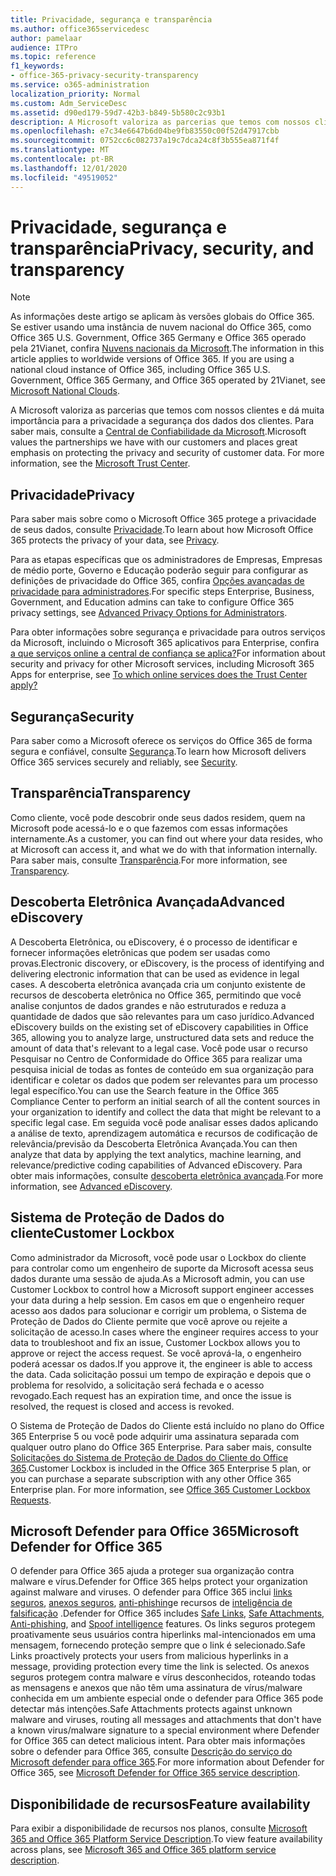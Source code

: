 ```yaml
---
title: Privacidade, segurança e transparência
ms.author: office365servicedesc
author: pamelaar
audience: ITPro
ms.topic: reference
f1_keywords:
- office-365-privacy-security-transparency
ms.service: o365-administration
localization_priority: Normal
ms.custom: Adm_ServiceDesc
ms.assetid: d90ed179-59d7-42b3-b849-5b580c2c93b1
description: A Microsoft valoriza as parcerias que temos com nossos clientes e dá muita importância para a privacidade a segurança dos dados dos clientes. Para saber mais, consulte a Central de Confiabilidade da Microsoft.
ms.openlocfilehash: e7c34e6647b6d04be9fb83550c00f52d47917cbb
ms.sourcegitcommit: 0752cc6c082737a19c7dca24c8f3b555ea871f4f
ms.translationtype: MT
ms.contentlocale: pt-BR
ms.lasthandoff: 12/01/2020
ms.locfileid: "49519052"
---
```

# <a name="privacy-security-and-transparency"></a><span data-ttu-id="1d667-104">Privacidade, segurança e transparência</span><span class="sxs-lookup"><span data-stu-id="1d667-104">Privacy, security, and transparency</span></span>

> [!NOTE]
> <span data-ttu-id="1d667-p102">As informações deste artigo se aplicam às versões globais do Office 365. Se estiver usando uma instância de nuvem nacional do Office 365, como Office 365 U.S. Government, Office 365 Germany e Office 365 operado pela 21Vianet, confira [Nuvens nacionais da Microsoft](https://go.microsoft.com/fwlink/?linkid=841582).</span><span class="sxs-lookup"><span data-stu-id="1d667-p102">The information in this article applies to worldwide versions of Office 365. If you are using a national cloud instance of Office 365, including Office 365 U.S. Government, Office 365 Germany, and Office 365 operated by 21Vianet, see [Microsoft National Clouds](https://go.microsoft.com/fwlink/?linkid=841582).</span></span> 
  
<span data-ttu-id="1d667-p103">A Microsoft valoriza as parcerias que temos com nossos clientes e dá muita importância para a privacidade a segurança dos dados dos clientes. Para saber mais, consulte a [Central de Confiabilidade da Microsoft](https://go.microsoft.com/fwlink/?LinkID=717951&amp;clcid=0x409).</span><span class="sxs-lookup"><span data-stu-id="1d667-p103">Microsoft values the partnerships we have with our customers and places great emphasis on protecting the privacy and security of customer data. For more information, see the [Microsoft Trust Center](https://go.microsoft.com/fwlink/?LinkID=717951&amp;clcid=0x409).</span></span>
  
## <a name="privacy"></a><span data-ttu-id="1d667-109">Privacidade</span><span class="sxs-lookup"><span data-stu-id="1d667-109">Privacy</span></span>

<span data-ttu-id="1d667-110">Para saber mais sobre como o Microsoft Office 365 protege a privacidade de seus dados, consulte [Privacidade](https://go.microsoft.com/fwlink/?LinkID=717953&amp;clcid=0x409).</span><span class="sxs-lookup"><span data-stu-id="1d667-110">To learn about how Microsoft Office 365 protects the privacy of your data, see [Privacy](https://go.microsoft.com/fwlink/?LinkID=717953&amp;clcid=0x409).</span></span> 
  
<span data-ttu-id="1d667-111">Para as etapas específicas que os administradores de Empresas, Empresas de médio porte, Governo e Educação poderão seguir para configurar as definições de privacidade do Office 365, confira [Opções avançadas de privacidade para administradores](https://go.microsoft.com/fwlink/p/?LinkID=285202).</span><span class="sxs-lookup"><span data-stu-id="1d667-111">For specific steps Enterprise, Business, Government, and Education admins can take to configure Office 365 privacy settings, see [Advanced Privacy Options for Administrators](https://go.microsoft.com/fwlink/p/?LinkID=285202).</span></span>
  
<span data-ttu-id="1d667-112">Para obter informações sobre segurança e privacidade para outros serviços da Microsoft, incluindo o Microsoft 365 aplicativos para Enterprise, confira [a que serviços online a central de confiança se aplica?](https://www.microsoft.com/trustcenter/default.aspx)</span><span class="sxs-lookup"><span data-stu-id="1d667-112">For information about security and privacy for other Microsoft services, including Microsoft 365 Apps for enterprise, see [To which online services does the Trust Center apply?](https://www.microsoft.com/trustcenter/default.aspx)</span></span>
  
## <a name="security"></a><span data-ttu-id="1d667-113">Segurança</span><span class="sxs-lookup"><span data-stu-id="1d667-113">Security</span></span>

<span data-ttu-id="1d667-114">Para saber como a Microsoft oferece os serviços do Office 365 de forma segura e confiável, consulte [Segurança](https://go.microsoft.com/fwlink/?LinkID=717954&amp;clcid=0x409).</span><span class="sxs-lookup"><span data-stu-id="1d667-114">To learn how Microsoft delivers Office 365 services securely and reliably, see [Security](https://go.microsoft.com/fwlink/?LinkID=717954&amp;clcid=0x409).</span></span>
  
## <a name="transparency"></a><span data-ttu-id="1d667-115">Transparência</span><span class="sxs-lookup"><span data-stu-id="1d667-115">Transparency</span></span>

<span data-ttu-id="1d667-116">Como cliente, você pode descobrir onde seus dados residem, quem na Microsoft pode acessá-lo e o que fazemos com essas informações internamente.</span><span class="sxs-lookup"><span data-stu-id="1d667-116">As a customer, you can find out where your data resides, who at Microsoft can access it, and what we do with that information internally.</span></span> <span data-ttu-id="1d667-117">Para saber mais, consulte [Transparência](https://go.microsoft.com/fwlink/?LinkID=717955&amp;clcid=0x409).</span><span class="sxs-lookup"><span data-stu-id="1d667-117">For more information, see [Transparency](https://go.microsoft.com/fwlink/?LinkID=717955&amp;clcid=0x409).</span></span>
  
## <a name="advanced-ediscovery"></a><span data-ttu-id="1d667-118">Descoberta Eletrônica Avançada</span><span class="sxs-lookup"><span data-stu-id="1d667-118">Advanced eDiscovery</span></span>

<span data-ttu-id="1d667-119">A Descoberta Eletrônica, ou eDiscovery, é o processo de identificar e fornecer informações eletrônicas que podem ser usadas como provas.</span><span class="sxs-lookup"><span data-stu-id="1d667-119">Electronic discovery, or eDiscovery, is the process of identifying and delivering electronic information that can be used as evidence in legal cases.</span></span> <span data-ttu-id="1d667-120">A descoberta eletrônica avançada cria um conjunto existente de recursos de descoberta eletrônica no Office 365, permitindo que você analise conjuntos de dados grandes e não estruturados e reduza a quantidade de dados que são relevantes para um caso jurídico.</span><span class="sxs-lookup"><span data-stu-id="1d667-120">Advanced eDiscovery builds on the existing set of eDiscovery capabilities in Office 365, allowing you to analyze large, unstructured data sets and reduce the amount of data that's relevant to a legal case.</span></span> <span data-ttu-id="1d667-121">Você pode usar o recurso Pesquisar no Centro de Conformidade do Office 365 para realizar uma pesquisa inicial de todas as fontes de conteúdo em sua organização para identificar e coletar os dados que podem ser relevantes para um processo legal específico.</span><span class="sxs-lookup"><span data-stu-id="1d667-121">You can use the Search feature in the Office 365 Compliance Center to perform an initial search of all the content sources in your organization to identify and collect the data that might be relevant to a specific legal case.</span></span> <span data-ttu-id="1d667-122">Em seguida você pode analisar esses dados aplicando a análise de texto, aprendizagem automática e recursos de codificação de relevância/previsão da Descoberta Eletrônica Avançada.</span><span class="sxs-lookup"><span data-stu-id="1d667-122">You can then analyze that data by applying the text analytics, machine learning, and relevance/predictive coding capabilities of Advanced eDiscovery.</span></span> <span data-ttu-id="1d667-123">Para obter mais informações, consulte [descoberta eletrônica avançada](https://go.microsoft.com/fwlink/?LinkID=717971&amp;clcid=0x409).</span><span class="sxs-lookup"><span data-stu-id="1d667-123">For more information, see [Advanced eDiscovery](https://go.microsoft.com/fwlink/?LinkID=717971&amp;clcid=0x409).</span></span>
  
## <a name="customer-lockbox"></a><span data-ttu-id="1d667-124">Sistema de Proteção de Dados do cliente</span><span class="sxs-lookup"><span data-stu-id="1d667-124">Customer Lockbox</span></span>

<span data-ttu-id="1d667-125">Como administrador da Microsoft, você pode usar o Lockbox do cliente para controlar como um engenheiro de suporte da Microsoft acessa seus dados durante uma sessão de ajuda.</span><span class="sxs-lookup"><span data-stu-id="1d667-125">As a Microsoft admin, you can use Customer Lockbox to control how a Microsoft support engineer accesses your data during a help session.</span></span> <span data-ttu-id="1d667-126">Em casos em que o engenheiro requer acesso aos dados para solucionar e corrigir um problema, o Sistema de Proteção de Dados do Cliente permite que você aprove ou rejeite a solicitação de acesso.</span><span class="sxs-lookup"><span data-stu-id="1d667-126">In cases where the engineer requires access to your data to troubleshoot and fix an issue, Customer Lockbox allows you to approve or reject the access request.</span></span> <span data-ttu-id="1d667-127">Se você aprová-la, o engenheiro poderá acessar os dados.</span><span class="sxs-lookup"><span data-stu-id="1d667-127">If you approve it, the engineer is able to access the data.</span></span> <span data-ttu-id="1d667-128">Cada solicitação possui um tempo de expiração e depois que o problema for resolvido, a solicitação será fechada e o acesso revogado.</span><span class="sxs-lookup"><span data-stu-id="1d667-128">Each request has an expiration time, and once the issue is resolved, the request is closed and access is revoked.</span></span>
  
<span data-ttu-id="1d667-p107">O Sistema de Proteção de Dados do Cliente está incluído no plano do Office 365 Enterprise 5 ou você pode adquirir uma assinatura separada com qualquer outro plano do Office 365 Enterprise. Para saber mais, consulte [Solicitações do Sistema de Proteção de Dados do Cliente do Office 365](https://go.microsoft.com/fwlink/?LinkID=717969&amp;clcid=0x409).</span><span class="sxs-lookup"><span data-stu-id="1d667-p107">Customer Lockbox is included in the Office 365 Enterprise 5 plan, or you can purchase a separate subscription with any other Office 365 Enterprise plan. For more information, see [Office 365 Customer Lockbox Requests](https://go.microsoft.com/fwlink/?LinkID=717969&amp;clcid=0x409).</span></span>
  
## <a name="microsoft-defender-for-office-365"></a><span data-ttu-id="1d667-131">Microsoft Defender para Office 365</span><span class="sxs-lookup"><span data-stu-id="1d667-131">Microsoft Defender for Office 365</span></span>

<span data-ttu-id="1d667-132">O defender para Office 365 ajuda a proteger sua organização contra malware e vírus.</span><span class="sxs-lookup"><span data-stu-id="1d667-132">Defender for Office 365 helps protect your organization against malware and viruses.</span></span> <span data-ttu-id="1d667-133">O defender para Office 365 inclui [links seguros](https://docs.microsoft.com/office365/securitycompliance/atp-safe-links), [anexos seguros](https://docs.microsoft.com/office365/securitycompliance/atp-safe-attachments), [anti-phishing](https://docs.microsoft.com/office365/securitycompliance/atp-anti-phishing)e recursos de [inteligência de falsificação](https://docs.microsoft.com/office365/securitycompliance/learn-about-spoof-intelligence) .</span><span class="sxs-lookup"><span data-stu-id="1d667-133">Defender for Office 365 includes [Safe Links](https://docs.microsoft.com/office365/securitycompliance/atp-safe-links), [Safe Attachments](https://docs.microsoft.com/office365/securitycompliance/atp-safe-attachments), [Anti-phishing](https://docs.microsoft.com/office365/securitycompliance/atp-anti-phishing), and [Spoof intelligence](https://docs.microsoft.com/office365/securitycompliance/learn-about-spoof-intelligence) features.</span></span> <span data-ttu-id="1d667-134">Os links seguros protegem proativamente seus usuários contra hiperlinks mal-intencionados em uma mensagem, fornecendo proteção sempre que o link é selecionado.</span><span class="sxs-lookup"><span data-stu-id="1d667-134">Safe Links proactively protects your users from malicious hyperlinks in a message, providing protection every time the link is selected.</span></span> <span data-ttu-id="1d667-135">Os anexos seguros protegem contra malware e vírus desconhecidos, roteando todas as mensagens e anexos que não têm uma assinatura de vírus/malware conhecida em um ambiente especial onde o defender para Office 365 pode detectar más intenções.</span><span class="sxs-lookup"><span data-stu-id="1d667-135">Safe Attachments protects against unknown malware and viruses, routing all messages and attachments that don't have a known virus/malware signature to a special environment where Defender for Office 365 can detect malicious intent.</span></span> <span data-ttu-id="1d667-136">Para obter mais informações sobre o defender para Office 365, consulte [Descrição do serviço do Microsoft defender para office 365](../office-365-advanced-threat-protection-service-description.md).</span><span class="sxs-lookup"><span data-stu-id="1d667-136">For more information about Defender for Office 365, see [Microsoft Defender for Office 365 service description](../office-365-advanced-threat-protection-service-description.md).</span></span>
  
## <a name="feature-availability"></a><span data-ttu-id="1d667-137">Disponibilidade de recursos</span><span class="sxs-lookup"><span data-stu-id="1d667-137">Feature availability</span></span>

<span data-ttu-id="1d667-138">Para exibir a disponibilidade de recursos nos planos, consulte [Microsoft 365 and Office 365 Platform Service Description](office-365-platform-service-description.md).</span><span class="sxs-lookup"><span data-stu-id="1d667-138">To view feature availability across plans, see [Microsoft 365 and Office 365 platform service description](office-365-platform-service-description.md).</span></span>